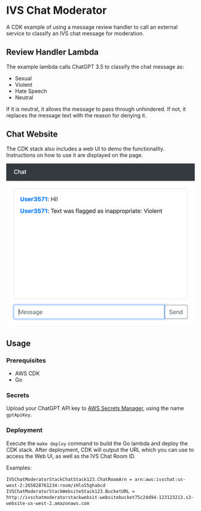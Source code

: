 # IVS Chat Moderator

A CDK example of using a message review handler to call an external service to classify an IVS chat message for moderation.

## Review Handler Lambda

The example lambda calls ChatGPT 3.5 to classify the chat message as:

- Sexual
- Violent
- Hate Speech
- Neutral

If it is neutral, it allows the message to pass through unhindered. If not, it replaces the message text with the reason
for denying it.

## Chat Website

The CDK stack also includes a web UI to demo the functionality. Instructions on how to use it are displayed on the page.

![img.png](img.png)

## Usage

### Prerequisites

- AWS CDK
- Go

### Secrets

Upload your ChatGPT API key to [AWS Secrets Manager](https://us-west-2.console.aws.amazon.com/secretsmanager), using the name `gptApiKey`.

### Deployment

Execute the `make deploy` command to build the Go lambda and deploy the CDK stack. After deployment, CDK will
output the URL which you can use to access the Web UI, as well as the IVS Chat Room ID.

Examples:

```shell
IVSChatModeratorStackChatStack123.ChatRoomArn = arn:aws:ivschat:us-west-2:265828761234:room/zHloS5ghabcd
IVSChatModeratorStackWebsiteStack123.BucketURL = http://ivschatmoderatorstackwebsit-websitebucket75c24d94-123123213.s3-website-us-west-2.amazonaws.com
```
